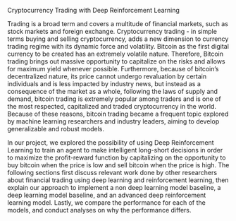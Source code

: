 Cryptocurrency Trading with Deep Reinforcement Learning

Trading is a broad term and covers a multitude of financial markets, such as stock markets and
foreign exchange. Cryptocurrency trading - in simple terms buying and selling cryptocurrency, adds
a new dimension to currency trading regime with its dynamic force and volatility. Bitcoin as the
first digital currency to be created has an extremely volatile nature. Therefore, Bitcoin trading
brings out massive opportunity to capitalize on the risks and allows for maximum yield whenever
possible. Furthermore, because of bitcoin’s decentralized nature, its price cannot undergo revaluation
by certain individuals and is less impacted by industry news, but instead as a consequence
of the market as a whole, following the laws of supply and demand, bitcoin trading is extremely
popular among traders and is one of the most respected, capitalized and traded cryptocurrency in
the world. Because of these reasons, bitcoin trading became a frequent topic explored by machine
learning researchers and industry leaders, aiming to develop generalizable and robust models.

In our project, we explored the possibility of using Deep Reinforcement Learning to train an agent to
make intelligent long-short decisions in order to maximize the profit-reward function by capitalizing
on the opportunity to buy bitcoin when the price is low and sell bitcoin when the price is high. The
following sections first discuss relevant work done by other researchers about financial trading using
deep learning and reinforcement learning, then explain our approach to implement a non deep learning
model baseline, a deep learning model baseline, and an advanced deep reinforcement learning
model. Lastly, we compare the performance for each of the models, and conduct analyses on why
the performance differs.
